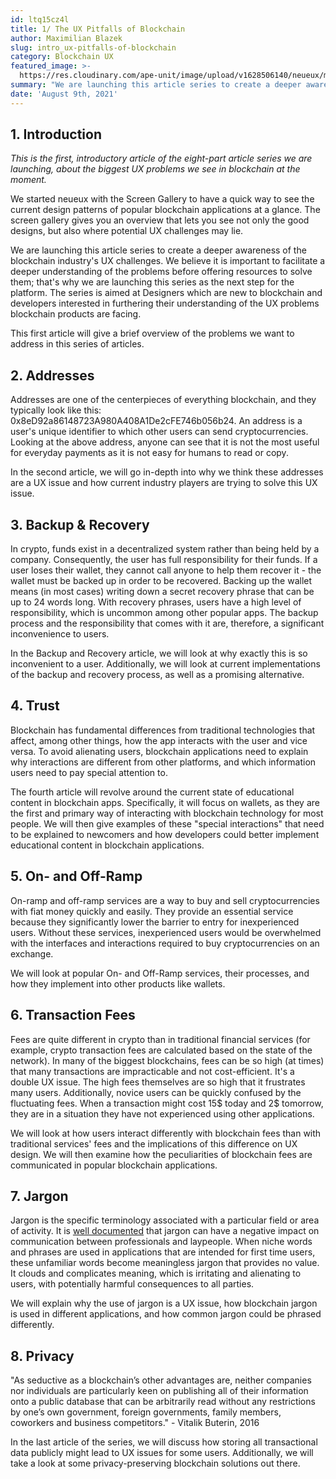 ```yaml
---
id: ltq15cz4l
title: 1/ The UX Pitfalls of Blockchain
author: Maximilian Blazek
slug: intro_ux-pitfalls-of-blockchain
category: Blockchain UX
featured_image: >-
  https://res.cloudinary.com/ape-unit/image/upload/v1628506140/neueux/media/articles/00_header_image.png
summary: "We are launching this article series to create a deeper awareness of the blockchain industry's UX challenges. The series is aimed at Designers which are new to blockchain and developers interested in furthering their understanding of the UX problems blockchain products are facing."
date: 'August 9th, 2021'
---
```

## 1. Introduction

*This is the first, introductory article of the eight-part article series we are launching, about the biggest UX problems we see in blockchain at the moment.*

We started neueux with the Screen Gallery to have a quick way to see the current design patterns of popular blockchain applications at a glance. The screen gallery gives you an overview that lets you see not only the good designs, but also where potential UX challenges may lie.

We are launching this article series to create a deeper awareness of the blockchain industry's UX challenges. We believe it is important to facilitate a deeper understanding of the problems before offering resources to solve them; that's why we are launching this series as the next step for the platform. The series is aimed at Designers which are new to blockchain and developers interested in furthering their understanding of the UX problems blockchain products are facing.

This first article will give a brief overview of the problems we want to address in this series of articles.

## 2. Addresses

Addresses are one of the centerpieces of everything blockchain, and they typically look like this: 0x8eD92a86148723A980A408A1De2cFE746b056b24. An address is a user's unique identifier to which other users can send cryptocurrencies. Looking at the above address, anyone can see that it is not the most useful for everyday payments as it is not easy for humans to read or copy.

In the second article, we will go in-depth into why we think these addresses are a UX issue and how current industry players are trying to solve this UX issue.

## 3. Backup & Recovery

In crypto, funds exist in a decentralized system rather than being held by a company. Consequently, the user has full responsibility for their funds. If a user loses their wallet, they cannot call anyone to help them recover it - the wallet must be backed up in order to be recovered. Backing up the wallet means (in most cases) writing down a secret recovery phrase that can be up to 24 words long.  With recovery phrases, users have a high level of responsibility, which is uncommon among other popular apps. The backup process and the responsibility that comes with it are, therefore, a significant inconvenience to users.

In the Backup and Recovery article, we will look at why exactly this is so inconvenient to a user. Additionally, we will look at current implementations of the backup and recovery process, as well as a promising alternative.

## 4. Trust

Blockchain has fundamental differences from traditional technologies that affect, among other things, how the app interacts with the user and vice versa. To avoid alienating users, blockchain applications need to explain why interactions are different from other platforms, and which information users need to pay special attention to.

The fourth article will revolve around the current state of educational content in blockchain apps. Specifically, it will focus on wallets, as they are the first and primary way of interacting with blockchain technology for most people. We will then give examples of these "special interactions" that need to be explained to newcomers and how developers could better implement educational content in blockchain applications.

## 5. On- and Off-Ramp

On-ramp and off-ramp services are a way to buy and sell cryptocurrencies with fiat money quickly and easily. They provide an essential service because they significantly lower the barrier to entry for inexperienced users. Without these services, inexperienced users would be overwhelmed with the interfaces and interactions required to buy cryptocurrencies on an exchange.

We will look at popular On- and Off-Ramp services, their processes, and how they implement into other products like wallets.

## 6. Transaction Fees

Fees are quite different in crypto than in traditional financial services (for example, crypto transaction fees are calculated based on the state of the network). In many of the biggest blockchains, fees can be so high (at times) that many transactions are impracticable and not cost-efficient. It's a double UX issue. The high fees themselves are so high that it frustrates many users. Additionally, novice users can be quickly confused by the fluctuating fees. When a transaction might cost 15$ today and 2$ tomorrow, they are in a situation they have not experienced using other applications.

We will look at how users interact differently with blockchain fees than with traditional services' fees and the implications of this difference on UX design. We will then examine how the peculiarities of blockchain fees are communicated in popular blockchain applications.

## 7. Jargon

Jargon is the specific terminology associated with a particular field or area of activity. It is [well documented](https://doi.org/10.2190%2FJ8JJ-4YD0-4R00-G5N0) that jargon can have a negative impact on communication between professionals and laypeople. When niche words and phrases are used in applications that are intended for first time users, these unfamiliar words become meaningless jargon that provides no value. It clouds and complicates meaning, which is irritating and alienating to users, with potentially harmful consequences to all parties.

We will explain why the use of jargon is a UX issue, how blockchain jargon is used in different applications, and how common jargon could be phrased differently.

## 8. Privacy

"As seductive as a blockchain’s other advantages are, neither companies 
nor individuals are particularly keen on publishing all of their 
information onto a public database that can be arbitrarily read without 
any restrictions by one’s own government, foreign governments, family 
members, coworkers and business competitors." - Vitalik Buterin, 2016

In the last article of the series, we will discuss how storing all transactional data publicly might lead to UX issues for some users. Additionally, we will take a look at some privacy-preserving blockchain solutions out there.
